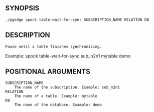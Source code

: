 ## SYNOPSIS
    ./pgedge spock table-wait-for-sync SUBSCRIPTION_NAME RELATION DB
 
## DESCRIPTION
    Pause until a table finishes synchronizing. 

Example: spock table-wait-for-sync sub_n2n1 mytable demo
 
## POSITIONAL ARGUMENTS
    SUBSCRIPTION_NAME
        The name of the subscription. Example: sub_n2n1
    RELATION
        The name of a table. Example: mytable
    DB
        The name of the database. Example: demo
